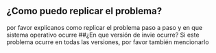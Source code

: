 ## ¿Como puedo replicar el problema?
por favor explicanos como replicar el problema paso a paso y en que sistema operativo ocurre
##¿En que versión de invie ocurre?
Si este problema ocurre en todas las versiones, por favor también mencionarlo
